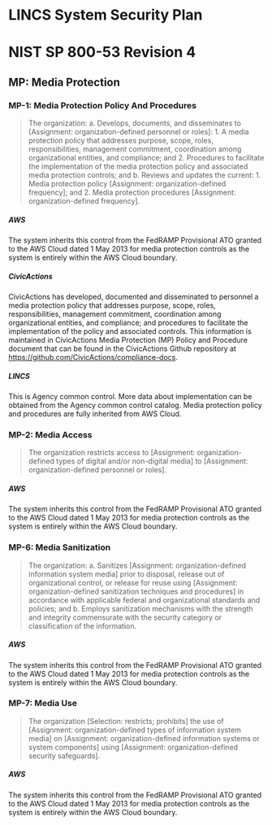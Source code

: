 # LINCS System Security Plan

# NIST SP 800-53 Revision 4

## MP: Media Protection

### MP-1: Media Protection Policy And Procedures

> The organization:
>   a.  Develops, documents, and disseminates to [Assignment: organization-defined
> personnel or roles]:
>     1.  A media protection policy that addresses purpose, scope, roles, responsibilities,
> management commitment, coordination among organizational entities, and compliance; and
>     2.  Procedures to facilitate the implementation of the media protection policy
> and associated media protection controls; and
>   b.  Reviews and updates the current:
>     1.  Media protection policy [Assignment: organization-defined frequency];
> and
>     2.  Media protection procedures [Assignment: organization-defined frequency].

##### AWS

The system inherits this control from the FedRAMP Provisional ATO granted to the AWS Cloud dated 1 May 2013 for media protection controls as the system is entirely within the AWS Cloud boundary.


##### CivicActions

CivicActions has developed, documented and disseminated to personnel a media protection policy that addresses purpose, scope, roles, responsibilities, management commitment, coordination among organizational entities, and compliance; and procedures to facilitate the implementation of the policy and associated controls. This information is maintained in CivicActions Media Protection (MP) Policy and Procedure document that can be found in the CivicActions Github repository at <https://github.com/CivicActions/compliance-docs>.


##### LINCS

This is Agency common control. More data about implementation can be obtained from the Agency common control catalog.
Media protection policy and procedures are fully inherited from AWS Cloud.


### MP-2: Media Access

> The organization restricts access to [Assignment: organization-defined types of digital and/or non-digital media] to [Assignment: organization-defined personnel or roles].

##### AWS

The system inherits this control from the FedRAMP Provisional ATO granted to the AWS Cloud dated 1 May 2013 for media protection controls as the system is entirely within the AWS Cloud boundary.


### MP-6: Media Sanitization

> The organization:
>   a.  Sanitizes [Assignment: organization-defined information system media] prior
> to disposal, release out of organizational control, or release for reuse using [Assignment: organization-defined sanitization techniques and procedures] in accordance with applicable federal and organizational standards and policies; and
>   b.  Employs sanitization mechanisms with the strength and integrity commensurate
> with the security category or classification of the information.

##### AWS

The system inherits this control from the FedRAMP Provisional ATO granted to the AWS Cloud dated 1 May 2013 for media protection controls as the system is entirely within the AWS Cloud boundary.


### MP-7: Media Use

> The organization [Selection: restricts; prohibits] the use of [Assignment: organization-defined types of information system media] on [Assignment: organization-defined information systems or system components] using [Assignment: organization-defined security safeguards].

##### AWS

The system inherits this control from the FedRAMP Provisional ATO granted to the AWS Cloud dated 1 May 2013 for media protection controls as the system is entirely within the AWS Cloud boundary.



